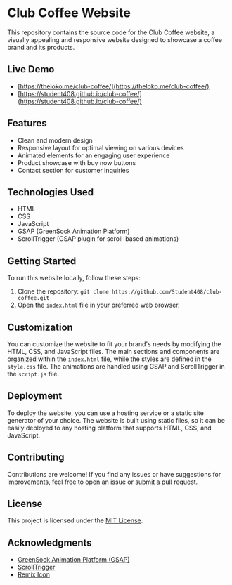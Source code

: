 # Club Coffee Website

This repository contains the source code for the Club Coffee website, a visually appealing and responsive website designed to showcase a coffee brand and its products.

## Live Demo

- [https://theloko.me/club-coffee/](https://theloko.me/club-coffee/)
- [https://student408.github.io/club-coffee/](https://student408.github.io/club-coffee/)

## Features

- Clean and modern design
- Responsive layout for optimal viewing on various devices
- Animated elements for an engaging user experience
- Product showcase with buy now buttons
- Contact section for customer inquiries

## Technologies Used

- HTML
- CSS
- JavaScript
- GSAP (GreenSock Animation Platform)
- ScrollTrigger (GSAP plugin for scroll-based animations)

## Getting Started

To run this website locally, follow these steps:

1. Clone the repository: `git clone https://github.com/Student408/club-coffee.git`
2. Open the `index.html` file in your preferred web browser.

## Customization

You can customize the website to fit your brand's needs by modifying the HTML, CSS, and JavaScript files. The main sections and components are organized within the `index.html` file, while the styles are defined in the `style.css` file. The animations are handled using GSAP and ScrollTrigger in the `script.js` file.

## Deployment

To deploy the website, you can use a hosting service or a static site generator of your choice. The website is built using static files, so it can be easily deployed to any hosting platform that supports HTML, CSS, and JavaScript.

## Contributing

Contributions are welcome! If you find any issues or have suggestions for improvements, feel free to open an issue or submit a pull request.

## License

This project is licensed under the [MIT License](LICENSE).

## Acknowledgments

- [GreenSock Animation Platform (GSAP)](https://greensock.com/gsap/)
- [ScrollTrigger](https://greensock.com/scrolltrigger/)
- [Remix Icon](https://remixicon.com/)
